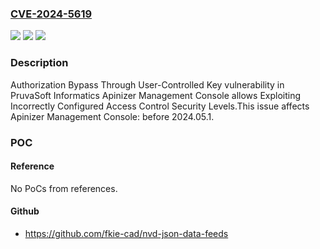 ### [CVE-2024-5619](https://cve.mitre.org/cgi-bin/cvename.cgi?name=CVE-2024-5619)
![](https://img.shields.io/static/v1?label=Product&message=Apinizer%20Management%20Console&color=blue)
![](https://img.shields.io/static/v1?label=Version&message=0%3C%202024.05.1%20&color=brighgreen)
![](https://img.shields.io/static/v1?label=Vulnerability&message=CWE-639%20Authorization%20Bypass%20Through%20User-Controlled%20Key&color=brighgreen)

### Description

Authorization Bypass Through User-Controlled Key vulnerability in PruvaSoft Informatics Apinizer Management Console allows Exploiting Incorrectly Configured Access Control Security Levels.This issue affects Apinizer Management Console: before 2024.05.1.

### POC

#### Reference
No PoCs from references.

#### Github
- https://github.com/fkie-cad/nvd-json-data-feeds

